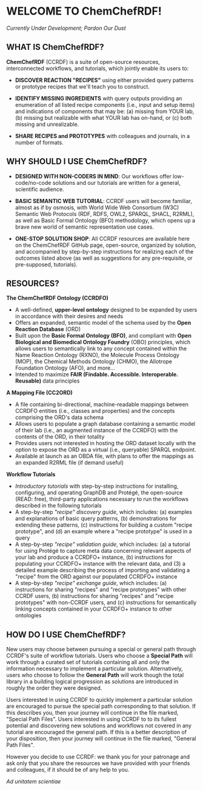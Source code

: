 # WELCOME TO ChemChefRDF!

*Currently Under Development; Pardon Our Dust*


## WHAT IS ChemChefRDF?

**ChemChefRDF** (CCRDF) is a suite of open-source resources, interconnected workflows, and tutorials, which jointly enable its users to:

+ **DISCOVER REACTION "RECIPES"** using either provided query patterns or prototype recipes that we'll teach you to construct.

+ **IDENTIFY MISSING INGREDIENTS** with query outputs providing an enumeration of all listed recipe components (i.e., input and setup items) and indications of components that may be: (a) missing from YOUR lab, (b) missing but realizable with what YOUR lab has on-hand, or (c) both missing and unrealizable.

+ **SHARE RECIPES and PROTOTYPES** with colleagues and journals, in a number of formats. 


## WHY SHOULD I USE ChemChefRDF?

+ **DESIGNED WITH NON-CODERS IN MIND**: Our workflows offer low-code/no-code solutions and our tutorials are written for a general, scientific audience.

+ **BASIC SEMANTIC WEB TUTORIAL**: CCRDF users will become familiar, almost as if by osmosis, with World Wide Web Consortium (W3C) Semantic Web Protocols (RDF, RDFS, OWL2, SPARQL, SHACL, R2RML), as well as Basic Formal Ontology (BFO) methodology, which opens up a brave new world of semantic representation use cases.

+ **ONE-STOP SOLUTION SHOP**: All CCRDF resources are available here on the ChemChefRDF GitHub page, open-source, organized by solution, and accompanied by step-by-step instructions for realizing each of the outcomes listed above (as well as suggestions for any pre-requisite, or pre-supposed, tutorials).


## RESOURCES?

**The ChemChefRDF Ontology (CCRDFO)**
  - A well-defined, **upper-level ontology** designed to be expanded by users in accordance with their desires and needs
  - Offers an expanded, semantic model of the schema used by the **Open Reaction Database** (ORD)
  - Built upon the **Basic Formal Ontology (BFO)**, and compliant with **Open Biological and Biomedical Ontology Foundry** (OBO) principles, which allows users to semantically link to any concept contained within the Name Reaction Ontology (RXNO), the Molecule Process Ontology (MOP), the Chemical Methods Ontology (CHMO), the Allotrope Foundation Ontology (AFO), and more...
  - Intended to maximize **FAIR (Findable. Accessible. Interoperable. Reusable)** data principles

**A Mapping File (CC2ORD)**
  - A file containing bi-directional, machine-readable mappings between CCRDFO entities (i.e., classes and properties) and the concepts comprising the ORD's data schema
  - Allows users to populate a graph database containing a semantic model of their lab (i.e., an augmented instance of the CCRDFO) with the contents of the ORD, in their totality 
  - Provides users not interested in hosting the ORD dataset locally with the option to expose the ORD as a virtual (i.e., queryable) SPARQL endpoint.
  - Available at launch as an OBDA file, with plans to offer the mappings as an expanded R2RML file (if demand useful)

**Workflow Tutorials**
  - *Introductory tutorials* with step-by-step instructions for installing, configuring, and operating GraphDB and Protégé, the open-source (READ: free), third-party applications necessary to run the workflows described in the following tutorials
  - A step-by-step *"recipe" discovery guide*, which includes: (a) examples and explanations of basic query patterns, (b) demonstrations for extending these patterns, (c) instructions for building a custom "recipe prototype", and (d) an example where a "recipe prototype" is used in a query
  - A step-by-step *"recipe" validation guide*, which includes: (a) a tutorial for using Protégé to capture meta data concerning relevant aspects of your lab and produce a CCRDFO+ instance, (b) instructions for populating your CCRDFO+ instance with the relevant data, and (3) a detailed example describing the process of importing and validating a "recipe" from the ORD against our populated CCRDFO+ instance  
  - A step-by-step *"recipe" exchange guide*, which includes: (a) instructions for sharing "recipes" and "recipe prototypes" with other CCRDF users, (b) instructions for sharing "recipes" and "recipe prototypes" with non-CCRDF users, and (c) instructions for semantically linking concepts contained in your CCRDFO+ instance to other ontologies   


## HOW DO I USE ChemChefRDF?
New users may choose between pursuing a special or general path through CCRDF's suite of workflow tutorials.
Users who choose a **Special Path** will work through a curated set of tutorials containing all and only the information necessary to implement a particular solution. 
Alternatively, users who choose to follow the **General Path** will work though the total library in a building logical progression as solutions are introduced in roughly the order they were designed.

Users interested in using CCRDF to quickly implement a particular solution are encouraged to pursue the special path corresponding to that solution. If this describes you, then your journey will continue in the file marked, "Special Path Files".
Users interested in using CCRDF to to its fullest potential and discovering new solutions and workflows not covered in any tutorial are encouraged the general path.
If this is a better description of your disposition, then your journey will continue in the file marked, "General Path Files".


However you decide to use CCRDF: we thank you for your patronage and ask only that you share the resources we have provided with your friends and colleagues, if it should be of any help to you. 


*Ad unitatem scientiae*

